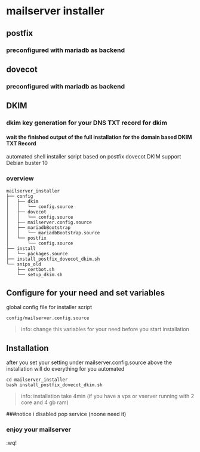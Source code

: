 # mailserver installer 
## postfix 
### preconfigured with mariadb as backend
## dovecot
### preconfigured with mariadb as backend
## DKIM
### dkim key generation for your DNS TXT record for dkim
#### wait the finished output of the full installation for the domain based DKIM TXT Record

automated shell installer script based on postfix dovecot DKIM support Debian buster 10

### overview
```
mailserver_installer
├── config
│   ├── dkim
│   │   └── config.source
│   ├── dovecot
│   │   └── config.source
│   ├── mailserver.config.source
│   ├── mariadbBootstrap
│   │   └── mariadbBootstrap.source
│   └── postfix
│       └── config.source
├── install
│   └── packages.source
├── install_postfix_dovecot_dkim.sh
└── snips_old
    ├── certbot.sh
    └── setup_dkim.sh
```

## Configure for your need and set variables
global config file for installer script
```
config/mailserver.config.source
```
> info: change this variables for your need before you start installation

## Installation
after you set your setting under mailserver.config.source above the installation will do everything for you automated
```
cd mailserver_installer
bash install_postfix_dovecot_dkim.sh
```
> info: installation take 4min (if you have a vps or vserver running with 2 core and 4 gb ram)

###notice
i disabled pop service (noone need it)

### enjoy your mailserver
:wq!
